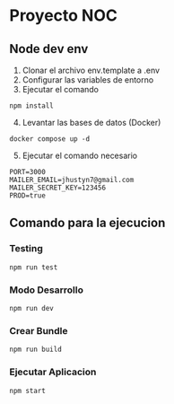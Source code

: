 # Proyecto NOC

## **Node dev env**

1. Clonar el archivo env.template a .env
2. Configurar las variables de entorno
3. Ejecutar el comando

```
npm install
```

4. Levantar las bases de datos (Docker)

```
docker compose up -d
```

5. Ejecutar el comando necesario

```
PORT=3000
MAILER_EMAIL=jhustyn7@gmail.com
MAILER_SECRET_KEY=123456
PROD=true
```

## **Comando para la ejecucion**

### Testing

```
npm run test
```

### Modo Desarrollo

```
npm run dev
```

### Crear Bundle

```
npm run build
```

### Ejecutar Aplicacion

```
npm start
```
